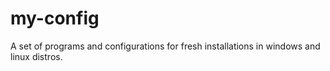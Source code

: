 # my-config
A set of programs and configurations for fresh installations in windows and linux distros.
